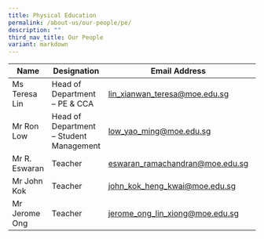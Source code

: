 ```yaml
---
title: Physical Education
permalink: /about-us/our-people/pe/
description: ""
third_nav_title: Our People
variant: markdown
---
```

| Name | Designation | Email Address | Contact |
|---|---|---|---|
| Ms Teresa Lin | Head of Department – PE & CCA | [lin_xianwan_teresa@moe.edu.sg](mailto:lin_xianwan_teresa@moe.edu.sg) | 65938-122 |
| Mr Ron Low | Head of Department – Student Management | [low_yao_ming@moe.edu.sg](mailto:low_yao_ming@moe.edu.sg) | 65938-156 |
| Mr R. Eswaran | Teacher | [eswaran_ramachandran@moe.edu.sg](mailto:eswaran_ramachandran@moe.edu.sg) | 65938-141 |
| Mr John Kok | Teacher  | [john_kok_heng_kwai@moe.edu.sg](mailto:john_kok_heng_kwai@moe.edu.sg) | 65938-127 |
| Mr Jerome Ong | Teacher | [jerome_ong_lin_xiong@moe.edu.sg](mailto:jerome_ong_lin_xiong@moe.edu.sg) | 65938100-208 |